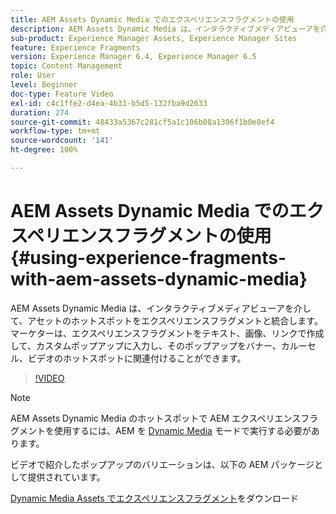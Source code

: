 ```yaml
---
title: AEM Assets Dynamic Media でのエクスペリエンスフラグメントの使用
description: AEM Assets Dynamic Media は、インタラクティブメディアビューアを介して、アセットのホットスポットをエクスペリエンスフラグメントと統合します。マーケターは、エクスペリエンスフラグメントをテキスト、画像、リンクで作成して、カスタムポップアップに入力し、そのポップアップをバナー、カルーセル、ビデオのホットスポットに関連付けることができます。
sub-product: Experience Manager Assets, Experience Manager Sites
feature: Experience Fragments
version: Experience Manager 6.4, Experience Manager 6.5
topic: Content Management
role: User
level: Beginner
doc-type: Feature Video
exl-id: c4c1ffe2-d4ea-4b31-b5d5-132fba9d2633
duration: 274
source-git-commit: 48433a5367c281cf5a1c106b08a1306f1b0e8ef4
workflow-type: tm+mt
source-wordcount: '141'
ht-degree: 100%

---
```


# AEM Assets Dynamic Media でのエクスペリエンスフラグメントの使用{#using-experience-fragments-with-aem-assets-dynamic-media}

AEM Assets Dynamic Media は、インタラクティブメディアビューアを介して、アセットのホットスポットをエクスペリエンスフラグメントと統合します。マーケターは、エクスペリエンスフラグメントをテキスト、画像、リンクで作成して、カスタムポップアップに入力し、そのポップアップをバナー、カルーセル、ビデオのホットスポットに関連付けることができます。

>[!VIDEO](https://video.tv.adobe.com/v/22115?quality=12&learn=on)

>[!NOTE]
>
>AEM Assets Dynamic Media のホットスポットで AEM エクスペリエンスフラグメントを使用するには、AEM を [Dynamic Media](https://experienceleague.adobe.com/docs/?lang=ja) モードで実行する必要があります。

ビデオで紹介したポップアップのバリエーションは、以下の AEM パッケージとして提供されています。

[Dynamic Media Assets でエクスペリエンスフラグメント](assets/experience-fragmentsdynamic-mediaassets-100.zip)をダウンロード
